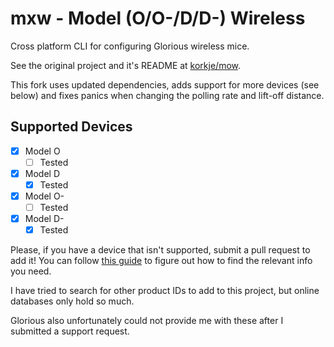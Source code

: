 # mxw - Model (O/O-/D/D-) Wireless
Cross platform CLI for configuring Glorious wireless mice.

See the original project and it's README at [korkje/mow](https://github.com/korkje/mow).

This fork uses updated dependencies, adds support for more devices (see below) and fixes panics when changing the polling rate and lift-off distance.

## Supported Devices
- [x] Model O
    - [ ] Tested
- [x] Model D
    - [x] Tested
- [x] Model O-
    - [ ] Tested
- [x] Model D-
    - [x] Tested

Please, if you have a device that isn't supported, submit a pull request to add it! You can follow [this guide](https://kb.synology.com/en-ph/DSM/tutorial/How_do_I_check_the_PID_VID_of_my_USB_device) to figure out how to find the relevant info you need.

I have tried to search for other product IDs to add to this project, but online databases only hold so much.

Glorious also unfortunately could not provide me with these after I submitted a support request.
